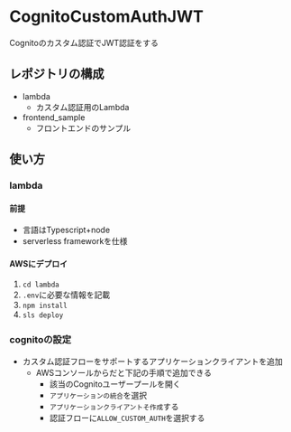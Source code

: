 # CognitoCustomAuthJWT
Cognitoのカスタム認証でJWT認証をする

## レポジトリの構成
- lambda
  - カスタム認証用のLambda
- frontend_sample
  - フロントエンドのサンプル

## 使い方

### lambda

#### 前提
- 言語はTypescript+node
- serverless frameworkを仕様

#### AWSにデプロイ
1. `cd lambda`
2. `.env`に必要な情報を記載
3. `npm install`
4. `sls deploy`

### cognitoの設定
- カスタム認証フローをサポートするアプリケーションクライアントを追加
  - AWSコンソールからだと下記の手順で追加できる
    - 該当のCognitoユーザープールを開く
    - `アプリケーションの統合`を選択
    - `アプリケーションクライアントそ作成`する
    - 認証フローに`ALLOW_CUSTOM_AUTH`を選択する

